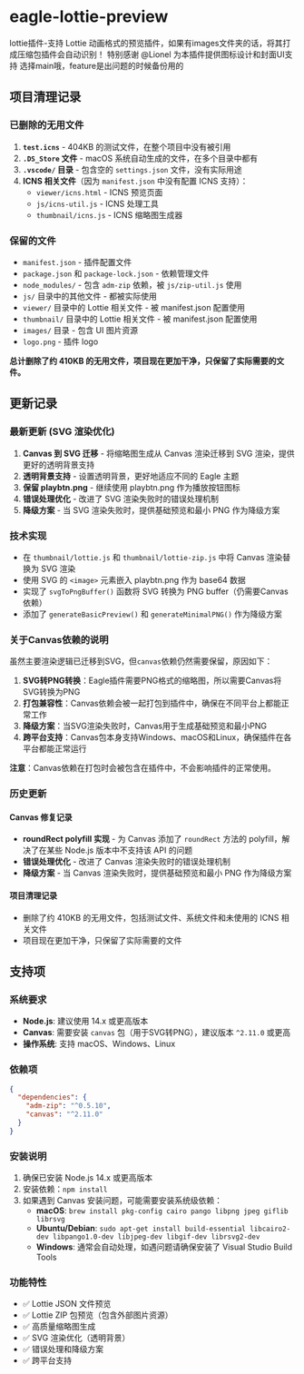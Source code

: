 # eagle-lottie-preview
lottie插件-支持 Lottie 动画格式的预览插件，如果有images文件夹的话，将其打成压缩包插件会自动识别！
特别感谢 @Lionel 为本插件提供图标设计和封面UI支持
选择main哦，feature是出问题的时候备份用的

## 项目清理记录

### 已删除的无用文件

1. **`test.icns`** - 404KB 的测试文件，在整个项目中没有被引用
2. **`.DS_Store` 文件** - macOS 系统自动生成的文件，在多个目录中都有
3. **`.vscode/` 目录** - 包含空的 `settings.json` 文件，没有实际用途
4. **ICNS 相关文件**（因为 `manifest.json` 中没有配置 ICNS 支持）：
   - `viewer/icns.html` - ICNS 预览页面
   - `js/icns-util.js` - ICNS 处理工具
   - `thumbnail/icns.js` - ICNS 缩略图生成器

### 保留的文件

- `manifest.json` - 插件配置文件
- `package.json` 和 `package-lock.json` - 依赖管理文件
- `node_modules/` - 包含 `adm-zip` 依赖，被 `js/zip-util.js` 使用
- `js/` 目录中的其他文件 - 都被实际使用
- `viewer/` 目录中的 Lottie 相关文件 - 被 manifest.json 配置使用
- `thumbnail/` 目录中的 Lottie 相关文件 - 被 manifest.json 配置使用
- `images/` 目录 - 包含 UI 图片资源
- `logo.png` - 插件 logo

**总计删除了约 410KB 的无用文件，项目现在更加干净，只保留了实际需要的文件。**

## 更新记录

### 最新更新 (SVG 渲染优化)

1. **Canvas 到 SVG 迁移** - 将缩略图生成从 Canvas 渲染迁移到 SVG 渲染，提供更好的透明背景支持
2. **透明背景支持** - 设置透明背景，更好地适应不同的 Eagle 主题
3. **保留 playbtn.png** - 继续使用 playbtn.png 作为播放按钮图标
4. **错误处理优化** - 改进了 SVG 渲染失败时的错误处理机制
5. **降级方案** - 当 SVG 渲染失败时，提供基础预览和最小 PNG 作为降级方案

### 技术实现

- 在 `thumbnail/lottie.js` 和 `thumbnail/lottie-zip.js` 中将 Canvas 渲染替换为 SVG 渲染
- 使用 SVG 的 `<image>` 元素嵌入 playbtn.png 作为 base64 数据
- 实现了 `svgToPngBuffer()` 函数将 SVG 转换为 PNG buffer（仍需要Canvas依赖）
- 添加了 `generateBasicPreview()` 和 `generateMinimalPNG()` 作为降级方案

### 关于Canvas依赖的说明

虽然主要渲染逻辑已迁移到SVG，但`canvas`依赖仍然需要保留，原因如下：

1. **SVG转PNG转换**：Eagle插件需要PNG格式的缩略图，所以需要Canvas将SVG转换为PNG
2. **打包兼容性**：Canvas依赖会被一起打包到插件中，确保在不同平台上都能正常工作
3. **降级方案**：当SVG渲染失败时，Canvas用于生成基础预览和最小PNG
4. **跨平台支持**：Canvas包本身支持Windows、macOS和Linux，确保插件在各平台都能正常运行

**注意**：Canvas依赖在打包时会被包含在插件中，不会影响插件的正常使用。

### 历史更新

#### Canvas 修复记录
- **roundRect polyfill 实现** - 为 Canvas 添加了 `roundRect` 方法的 polyfill，解决了在某些 Node.js 版本中不支持该 API 的问题
- **错误处理优化** - 改进了 Canvas 渲染失败时的错误处理机制
- **降级方案** - 当 Canvas 渲染失败时，提供基础预览和最小 PNG 作为降级方案

#### 项目清理记录
- 删除了约 410KB 的无用文件，包括测试文件、系统文件和未使用的 ICNS 相关文件
- 项目现在更加干净，只保留了实际需要的文件

## 支持项

### 系统要求

- **Node.js**: 建议使用 14.x 或更高版本
- **Canvas**: 需要安装 `canvas` 包（用于SVG转PNG），建议版本 `^2.11.0` 或更高
- **操作系统**: 支持 macOS、Windows、Linux

### 依赖项

```json
{
  "dependencies": {
    "adm-zip": "^0.5.10",
    "canvas": "^2.11.0"
  }
}
```

### 安装说明

1. 确保已安装 Node.js 14.x 或更高版本
2. 安装依赖：`npm install`
3. 如果遇到 Canvas 安装问题，可能需要安装系统级依赖：
   - **macOS**: `brew install pkg-config cairo pango libpng jpeg giflib librsvg`
   - **Ubuntu/Debian**: `sudo apt-get install build-essential libcairo2-dev libpango1.0-dev libjpeg-dev libgif-dev librsvg2-dev`
   - **Windows**: 通常会自动处理，如遇问题请确保安装了 Visual Studio Build Tools

### 功能特性

- ✅ Lottie JSON 文件预览
- ✅ Lottie ZIP 包预览（包含外部图片资源）
- ✅ 高质量缩略图生成
- ✅ SVG 渲染优化（透明背景）
- ✅ 错误处理和降级方案
- ✅ 跨平台支持
